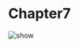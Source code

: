 # Chapter7
<img src="https://github.com/ch1206643805/Chapter7/edit/master/chapter7.gif" alt="show" />

